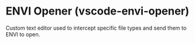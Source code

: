 # ENVI Opener (vscode-envi-opener)

Custom text editor used to intercept specific file types and send them to ENVI to open.
